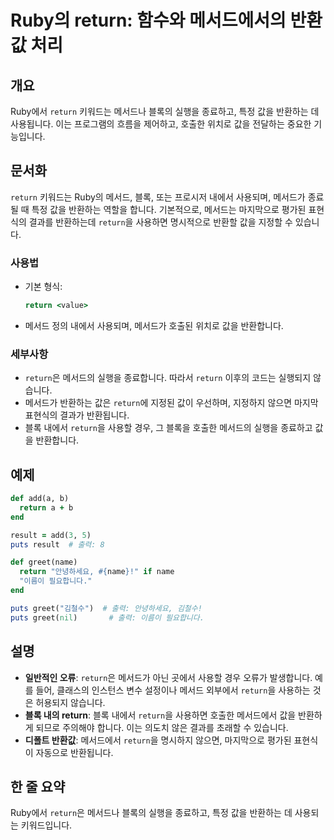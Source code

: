 <!--
Meta Description: # Ruby의 return: 함수와 메서드에서의 반환값 처리 ## 개요 Ruby에서 `return` 키워드는 메서드나 블록의 실행을 종료하고, 특정 값을 반환하는 데 사용됩니다. 이는 프로그램의 흐름을 제어하고, 호출한 위치로 값을 전달하는 중요한 기능입니다. ## 문...
Meta Keywords: return, 실행을, 반환하는, 내에서, 메서드가
-->

# Ruby의 return: 함수와 메서드에서의 반환값 처리

## 개요
Ruby에서 `return` 키워드는 메서드나 블록의 실행을 종료하고, 특정 값을 반환하는 데 사용됩니다. 이는 프로그램의 흐름을 제어하고, 호출한 위치로 값을 전달하는 중요한 기능입니다.

## 문서화
`return` 키워드는 Ruby의 메서드, 블록, 또는 프로시저 내에서 사용되며, 메서드가 종료될 때 특정 값을 반환하는 역할을 합니다. 기본적으로, 메서드는 마지막으로 평가된 표현식의 결과를 반환하는데 `return`을 사용하면 명시적으로 반환할 값을 지정할 수 있습니다. 

### 사용법
- 기본 형식: 
  ```ruby
  return <value>
  ```
- 메서드 정의 내에서 사용되며, 메서드가 호출된 위치로 값을 반환합니다.

### 세부사항
- `return`은 메서드의 실행을 종료합니다. 따라서 `return` 이후의 코드는 실행되지 않습니다.
- 메서드가 반환하는 값은 `return`에 지정된 값이 우선하며, 지정하지 않으면 마지막 표현식의 결과가 반환됩니다.
- 블록 내에서 `return`을 사용할 경우, 그 블록을 호출한 메서드의 실행을 종료하고 값을 반환합니다.

## 예제
```ruby
def add(a, b)
  return a + b
end

result = add(3, 5)
puts result  # 출력: 8
```

```ruby
def greet(name)
  return "안녕하세요, #{name}!" if name
  "이름이 필요합니다."
end

puts greet("김철수")  # 출력: 안녕하세요, 김철수!
puts greet(nil)       # 출력: 이름이 필요합니다.
```

## 설명
- **일반적인 오류**: `return`은 메서드가 아닌 곳에서 사용할 경우 오류가 발생합니다. 예를 들어, 클래스의 인스턴스 변수 설정이나 메서드 외부에서 `return`을 사용하는 것은 허용되지 않습니다.
- **블록 내의 return**: 블록 내에서 `return`을 사용하면 호출한 메서드에서 값을 반환하게 되므로 주의해야 합니다. 이는 의도치 않은 결과를 초래할 수 있습니다.
- **디폴트 반환값**: 메서드에서 `return`을 명시하지 않으면, 마지막으로 평가된 표현식이 자동으로 반환됩니다.

## 한 줄 요약
Ruby에서 `return`은 메서드나 블록의 실행을 종료하고, 특정 값을 반환하는 데 사용되는 키워드입니다.